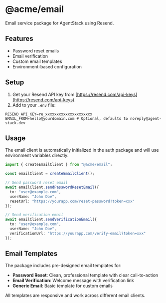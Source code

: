# @acme/email

Email service package for AgentStack using Resend.

## Features

- Password reset emails
- Email verification
- Custom email templates
- Environment-based configuration

## Setup

1. Get your Resend API key from [https://resend.com/api-keys](https://resend.com/api-keys)
2. Add to your `.env` file:

```env
RESEND_API_KEY=re_xxxxxxxxxxxxxxxxxxxxx
EMAIL_FROM=hello@yourdomain.com # Optional, defaults to noreply@agent-stack.dev
```

## Usage

The email client is automatically initialized in the auth package and will use environment variables directly:

```typescript
import { createEmailClient } from "@acme/email";

const emailClient = createEmailClient();

// Send password reset email
await emailClient.sendPasswordResetEmail({
  to: "user@example.com",
  userName: "John Doe",
  resetUrl: "https://yourapp.com/reset-password?token=xxx"
});

// Send verification email  
await emailClient.sendVerificationEmail({
  to: "user@example.com",
  userName: "John Doe",
  verificationUrl: "https://yourapp.com/verify-email?token=xxx"
});
```

## Email Templates

The package includes pre-designed email templates for:

- **Password Reset**: Clean, professional template with clear call-to-action
- **Email Verification**: Welcome message with verification link
- **Generic Email**: Basic template for custom emails

All templates are responsive and work across different email clients.